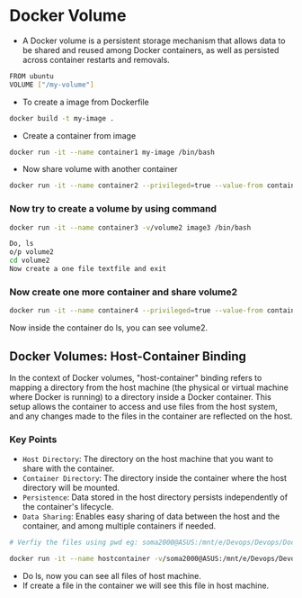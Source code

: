 # Docker Volume
- A Docker volume is a persistent storage mechanism that allows data to be shared and reused among Docker containers, as well as persisted across container restarts and removals.

```bash
FROM ubuntu
VOLUME ["/my-volume"]
```
- To create a image from Dockerfile
```bash
docker build -t my-image .
```
- Create a container from image
```bash
docker run -it --name container1 my-image /bin/bash
```
- Now share volume with another container
```bash
docker run -it --name container2 --privileged=true --value-from container1  image1 /bin/bash
```

### Now try to create a volume by using command

```bash
docker run -it --name container3 -v/volume2 image3 /bin/bash
```
``` bash
Do, ls
o/p volume2
cd volume2
Now create a one file textfile and exit
```
### Now create one more container and share volume2
```bash
docker run -it --name container4 --privileged=true --value-from container3 image4 /bin/bash
```
 Now inside the container do ls, you can see volume2.

## Docker Volumes: Host-Container Binding
 In the context of Docker volumes, "host-container" binding refers to mapping a directory from the host machine (the physical or virtual machine where Docker is running) to a directory inside a Docker container. This setup allows the container to access and use files from the host system, and any changes made to the files in the container are reflected on the host.
### Key Points
- `Host Directory`: The directory on the host machine that you want to share with the container.
- `Container Directory`: The directory inside the container where the host directory will be mounted.
- `Persistence`: Data stored in the host directory persists independently of the container's lifecycle.
- `Data Sharing`: Enables easy sharing of data between the host and the container, and among multiple containers if needed.

```bash
# Verfiy the files using pwd eg: soma2000@ASUS:/mnt/e/Devops/Devops/Docker-Zero-to-Hero/examples/Volumes$

docker run -it --name hostcontainer -v/soma2000@ASUS:/mnt/e/Devops/Devops/Docker-Zero-to-Hero/examples/Volumes:/container2 --privileged=true image_name /bin/bash
```
 - Do ls, now you can see all files of host machine.
 - If create a file in the container we will see this file in host machine.
 